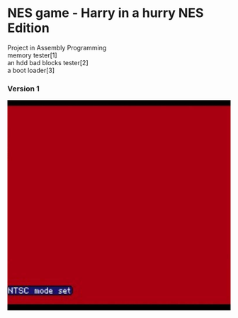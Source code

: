 # NES game - Harry in a hurry NES Edition
Project in Assembly Programming</br>
memory tester[1]</br> 
an hdd bad blocks tester[2]<br/>
a boot loader[3]</br>

### Version 1 <br>
!['version 1'](img/version1.jpg)<br>
